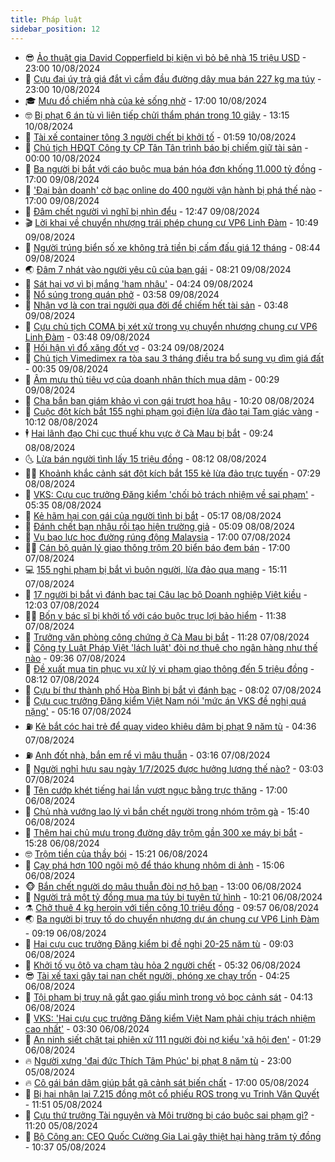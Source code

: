 ```yaml
---
title: Pháp luật
sidebar_position: 12
---
```


<!-- vnexpress-phap-luat:START -->
- 😎 [Ảo thuật gia David Copperfield bị kiện vì bỏ bê nhà 15 triệu USD](https://vnexpress.net/ao-thuat-gia-david-copperfield-bi-kien-vi-bo-be-nha-15-trieu-usd-4780094.html) - 23:00 10/08/2024
- 🥰 [Cựu đại úy trả giá đắt vì cầm đầu đường dây mua bán 227 kg ma túy](https://vnexpress.net/cuu-dai-uy-tra-gia-dat-vi-cam-dau-duong-day-mua-ban-227-kg-ma-tuy-4779968.html) - 23:00 10/08/2024
- 🎓 [Mưu đồ chiếm nhà của kẻ sống nhờ](https://vnexpress.net/muu-do-chiem-nha-cua-ke-song-nho-4779782.html) - 17:00 10/08/2024
- 🤓 [Bị phạt 6 án tù vì liên tiếp chửi thẩm phán trong 10 giây](https://vnexpress.net/bi-phat-6-an-tu-vi-lien-tiep-chui-tham-phan-trong-10-giay-4780070.html) - 13:15 10/08/2024
- 🎊 [Tài xế container tông 3 người chết bị khởi tố](https://vnexpress.net/tai-xe-container-tong-3-nguoi-chet-bi-khoi-to-4775044.html) - 01:59 10/08/2024
- 🙉 [Chủ tịch HĐQT Công ty CP Tân Tân trình báo bị chiếm giữ tài sản](https://vnexpress.net/chu-tich-hdqt-cong-ty-cp-tan-tan-trinh-bao-bi-chiem-giu-tai-san-4779665.html) - 00:00 10/08/2024
- 🤡 [Ba người bị bắt với cáo buộc mua bán hóa đơn khống 11.000 tỷ đồng](https://vnexpress.net/ba-nguoi-bi-bat-voi-cao-buoc-mua-ban-hoa-don-khong-11-000-ty-dong-4779816.html) - 17:00 09/08/2024
- 🗽 [&#39;Đại bản doanh&#39; cờ bạc online do 400 người vận hành bị phá thế nào](https://vnexpress.net/dai-ban-doanh-co-bac-online-do-400-nguoi-van-hanh-bi-pha-the-nao-4779778.html) - 17:00 09/08/2024
- 🌋 [Đâm chết người vì nghĩ bị nhìn đểu](https://vnexpress.net/dam-chet-nguoi-vi-nghi-bi-nhin-deu-4779777.html) - 12:47 09/08/2024
- 🎬 [Lời khai về chuyển nhượng trái phép chung cư VP6 Linh Đàm](https://vnexpress.net/loi-khai-ve-chuyen-nhuong-trai-phep-chung-cu-vp6-linh-dam-4779714.html) - 10:49 09/08/2024
- 💯 [Người trúng biển số xe không trả tiền bị cấm đấu giá 12 tháng](https://vnexpress.net/nguoi-trung-bien-so-xe-khong-tra-tien-bi-cam-dau-gia-12-thang-4779637.html) - 08:44 09/08/2024
- 🌏 [Đâm 7 nhát vào người yêu cũ của bạn gái](https://vnexpress.net/dam-7-nhat-vao-nguoi-yeu-cu-cua-ban-gai-4779614.html) - 08:21 09/08/2024
- 🌊 [Sát hại vợ vì bị mắng &#39;ham nhậu&#39;](https://vnexpress.net/sat-hai-vo-vi-bi-mang-ham-nhau-4779468.html) - 04:24 09/08/2024
- 💂 [Nổ súng trong quán phở](https://vnexpress.net/no-sung-trong-quan-pho-4779509.html) - 03:58 09/08/2024
- 🎡 [Nhận vơ là con trai người qua đời để chiếm hết tài sản](https://vnexpress.net/nhan-vo-la-con-trai-nguoi-qua-doi-de-chiem-het-tai-san-4779368.html) - 03:48 09/08/2024
- 🫶 [Cựu chủ tịch COMA bị xét xử trong vụ chuyển nhượng chung cư VP6 Linh Đàm](https://vnexpress.net/cuu-chu-tich-coma-bi-xet-xu-trong-vu-chuyen-nhuong-chung-cu-vp6-linh-dam-4779498.html) - 03:48 09/08/2024
- 🐲 [Hối hận vì đổ xăng đốt vợ](https://vnexpress.net/hoi-han-vi-do-xang-dot-vo-4779507.html) - 03:24 09/08/2024
- 🚀 [Chủ tịch Vimedimex ra tòa sau 3 tháng điều tra bổ sung vụ dìm giá đất](https://vnexpress.net/chu-tich-vimedimex-ra-toa-sau-3-thang-dieu-tra-bo-sung-vu-dim-gia-dat-4779354.html) - 00:35 09/08/2024
- 🎊 [Âm mưu thủ tiêu vợ của doanh nhân thích mua dâm](https://vnexpress.net/am-muu-thu-tieu-vo-cua-doanh-nhan-thich-mua-dam-4779348.html) - 00:29 09/08/2024
- 🤗 [Cha bắn ban giám khảo vì con gái trượt hoa hậu](https://vnexpress.net/cha-ban-ban-giam-khao-vi-con-gai-truot-hoa-hau-4779256.html) - 10:20 08/08/2024
- 🗽 [Cuộc đột kích bắt 155 nghi phạm gọi điện lừa đảo tại Tam giác vàng](https://vnexpress.net/cuoc-dot-kich-bat-155-nghi-pham-goi-dien-lua-dao-tai-tam-giac-vang-4779092.html) - 10:12 08/08/2024
- 🕴 [Hai lãnh đạo Chi cục thuế khu vực ở Cà Mau bị bắt](https://vnexpress.net/hai-lanh-dao-chi-cuc-thue-khu-vuc-o-ca-mau-bi-bat-4779262.html) - 09:24 08/08/2024
- 🌜 [Lừa bán người tình lấy 15 triệu đồng](https://vnexpress.net/lua-ban-nguoi-tinh-lay-15-trieu-dong-4779180.html) - 08:12 08/08/2024
- 🧑‍🏫 [Khoảnh khắc cảnh sát đột kích bắt 155 kẻ lừa đảo trực tuyến](https://video.vnexpress.net/khoanh-khac-canh-sat-dot-kich-bat-155-ke-lua-dao-truc-tuyen-4779167.html) - 07:29 08/08/2024
- 🦩 [VKS: Cựu cục trưởng Đăng kiểm &#39;chối bỏ trách nhiệm về sai phạm&#39;](https://vnexpress.net/vks-cuu-cuc-truong-dang-kiem-choi-bo-trach-nhiem-ve-sai-pham-4779122.html) - 05:35 08/08/2024
- 💼 [Kẻ hãm hại con gái của người tình bị bắt](https://vnexpress.net/ke-ham-hai-con-gai-cua-nguoi-tinh-bi-bat-4779147.html) - 05:17 08/08/2024
- 💫 [Đánh chết bạn nhậu rồi tạo hiện trường giả](https://vnexpress.net/danh-chet-ban-nhau-roi-tao-hien-truong-gia-4779160.html) - 05:09 08/08/2024
- 🦅 [Vụ bạo lực học đường rúng động Malaysia](https://vnexpress.net/vu-bao-luc-hoc-duong-rung-dong-malaysia-4778895.html) - 17:00 07/08/2024
- 🧑‍💻 [Cán bộ quản lý giao thông trộm 20 biển báo đem bán](https://vnexpress.net/can-bo-quan-ly-giao-thong-trom-20-bien-bao-dem-ban-4778887.html) - 17:00 07/08/2024
- 💻 [155 nghi phạm bị bắt vì buôn người, lừa đảo qua mạng](https://vnexpress.net/155-nghi-pham-bi-bat-vi-buon-nguoi-lua-dao-qua-mang-4778921.html) - 15:11 07/08/2024
- 🤠 [17 người bị bắt vì đánh bạc tại Câu lạc bộ Doanh nghiệp Việt kiều](https://vnexpress.net/17-nguoi-bi-bat-vi-danh-bac-tai-cau-lac-bo-doanh-nghiep-viet-kieu-4778903.html) - 12:03 07/08/2024
- 🧑‍🏫 [Bốn y bác sĩ bị khởi tố với cáo buộc trục lợi bảo hiểm](https://vnexpress.net/bon-y-bac-si-bi-khoi-to-voi-cao-buoc-truc-loi-bao-hiem-4778894.html) - 11:38 07/08/2024
- 🌈 [Trưởng văn phòng công chứng ở Cà Mau bị bắt](https://vnexpress.net/truong-van-phong-cong-chung-o-ca-mau-bi-bat-4778896.html) - 11:28 07/08/2024
- 🌮 [Công ty Luật Pháp Việt &#39;lách luật&#39; đòi nợ thuê cho ngân hàng như thế nào](https://vnexpress.net/cong-ty-luat-phap-viet-lach-luat-doi-no-thue-cho-ngan-hang-nhu-the-nao-4778685.html) - 09:36 07/08/2024
- 🐲 [Đề xuất mua tin phục vụ xử lý vi phạm giao thông đến 5 triệu đồng](https://vnexpress.net/bo-cong-an-de-xuat-mua-tin-vi-pham-giao-thong-den-5-trieu-dong-4778683.html) - 08:12 07/08/2024
- 🧰 [Cựu bí thư thành phố Hòa Bình bị bắt vì đánh bạc](https://vnexpress.net/cuu-bi-thu-thanh-pho-hoa-binh-bi-bat-vi-danh-bac-4778774.html) - 08:02 07/08/2024
- 💄 [Cựu cục trưởng Đăng kiểm Việt Nam nói &#39;mức án VKS đề nghị quá nặng&#39;](https://vnexpress.net/cuu-cuc-truong-dang-kiem-viet-nam-noi-muc-an-vks-de-nghi-qua-nang-4778696.html) - 05:16 07/08/2024
- ⛽️ [Kẻ bắt cóc hai trẻ để quay video khiêu dâm bị phạt 9 năm tù](https://vnexpress.net/ke-bat-coc-hai-tre-de-quay-video-khieu-dam-bi-phat-9-nam-tu-4778739.html) - 04:36 07/08/2024
- ⛽️ [Anh đốt nhà, bắn em rể vì mâu thuẫn](https://vnexpress.net/anh-dot-nha-ban-em-re-vi-mau-thuan-4778644.html) - 03:16 07/08/2024
- 💂 [Người nghỉ hưu sau ngày 1/7/2025 được hưởng lương thế nào?](https://vnexpress.net/nguoi-lao-dong-nghi-huu-sau-ngay-1-7-2025-duoc-huong-luong-huu-the-nao-4774985.html) - 03:03 07/08/2024
- 🤔 [Tên cướp khét tiếng hai lần vượt ngục bằng trực thăng](https://vnexpress.net/ten-cuop-khet-tieng-hai-lan-vuot-nguc-bang-truc-thang-4778503.html) - 17:00 06/08/2024
- 🧐 [Chủ nhà vướng lao lý vì bắn chết người trong nhóm trộm gà](https://vnexpress.net/chu-nha-vuong-lao-ly-vi-ban-chet-nguoi-trong-nhom-trom-ga-4778540.html) - 15:40 06/08/2024
- 🎃 [Thêm hai chủ mưu trong đường dây trộm gần 300 xe máy bị bắt](https://vnexpress.net/them-hai-chu-muu-trong-duong-day-trom-gan-300-xe-may-bi-bat-4778536.html) - 15:28 06/08/2024
- 🤓 [Trộm tiền của thầy bói](https://vnexpress.net/trom-tien-cua-thay-boi-4778517.html) - 15:21 06/08/2024
- 💃 [Cạy phá hơn 100 ngôi mộ để tháo khung nhôm di ảnh](https://vnexpress.net/cay-pha-hon-100-ngoi-mo-de-thao-khung-nhom-di-anh-4778544.html) - 15:06 06/08/2024
- 🐵 [Bắn chết người do mâu thuẫn đòi nợ hộ bạn](https://vnexpress.net/ban-chet-nguoi-do-mau-thuan-doi-no-ho-ban-4778414.html) - 13:00 06/08/2024
- 🤖 [Người trả một tỷ đồng mua ma túy bị tuyên tử hình](https://vnexpress.net/nguoi-tra-mot-ty-dong-mua-ma-tuy-bi-tuyen-tu-hinh-4778477.html) - 10:21 06/08/2024
- ⚗️ [Chở thuê 4 kg heroin với tiền công 10 triệu đồng](https://vnexpress.net/cho-thue-4-kg-ma-tuy-voi-tien-cong-10-trieu-dong-4778391.html) - 09:57 06/08/2024
- 🌏 [Ba người bị truy tố do chuyển nhượng dự án chung cư VP6 Linh Đàm](https://vnexpress.net/ba-nguoi-bi-truy-to-do-chuyen-nhuong-du-an-chung-cu-vp6-linh-dam-4778098.html) - 09:19 06/08/2024
- 🦆 [Hai cựu cục trưởng Đăng kiểm bị đề nghị 20-25 năm tù](https://vnexpress.net/hai-cuu-cuc-truong-dang-kiem-bi-de-nghi-20-25-nam-tu-4778429.html) - 09:03 06/08/2024
- 🐎 [Khởi tố vụ ôtô va chạm tàu hỏa 2 người chết](https://vnexpress.net/khoi-to-vu-oto-va-cham-tau-hoa-2-nguoi-chet-4775499.html) - 05:32 06/08/2024
- 😎 [Tài xế taxi gây tai nạn chết người, phóng xe chạy trốn](https://vnexpress.net/tai-xe-taxi-gay-tai-nan-chet-nguoi-phong-xe-chay-tron-4778283.html) - 04:25 06/08/2024
- 💪 [Tội phạm bị truy nã gắt gao giấu mình trong vỏ bọc cảnh sát](https://vnexpress.net/toi-pham-chay-tron-20-nam-bi-bat-khi-dang-lam-canh-sat-4778252.html) - 04:13 06/08/2024
- 🤡 [VKS: &#39;Hai cựu cục trưởng Đăng kiểm Việt Nam phải chịu trách nhiệm cao nhất&#39;](https://vnexpress.net/vks-hai-cuu-cuc-truong-dang-kiem-viet-nam-phai-chiu-trach-nhiem-cao-nhat-4778207.html) - 03:30 06/08/2024
- 🌁 [An ninh siết chặt tại phiên xử 111 người đòi nợ kiểu &#39;xã hội đen&#39;](https://vnexpress.net/an-ninh-siet-chat-tai-phien-xu-111-nguoi-doi-no-kieu-xa-hoi-den-4778110.html) - 01:29 06/08/2024
- 🔥 [Người xưng &#39;đại đức Thích Tâm Phúc&#39; bị phạt 8 năm tù](https://vnexpress.net/nguoi-xung-dai-duc-thich-tam-phuc-bi-phat-8-nam-tu-4778094.html) - 23:00 05/08/2024
- 🔥 [Cô gái bán dâm giúp bắt gã cảnh sát biến chất](https://vnexpress.net/co-gai-ban-dam-giup-bat-ga-canh-sat-bien-chat-4778073.html) - 17:00 05/08/2024
- 👺 [Bị hại nhận lại 7.215 đồng một cổ phiếu ROS trong vụ Trịnh Văn Quyết](https://vnexpress.net/bi-hai-nhan-lai-7-215-dong-mot-co-phieu-ros-trong-vu-trinh-van-quyet-4778037.html) - 11:51 05/08/2024
- 🎊 [Cựu thứ trưởng Tài nguyên và Môi trường bị cáo buộc sai phạm gì?](https://vnexpress.net/cuu-thu-truong-tai-nguyen-va-moi-truong-bi-cao-buoc-sai-pham-gi-4778006.html) - 11:20 05/08/2024
- 🎊 [Bộ Công an: CEO Quốc Cường Gia Lai gây thiệt hại hàng trăm tỷ đồng](https://vnexpress.net/bo-cong-an-ceo-quoc-cuong-gia-lai-gay-thiet-hai-hang-tram-ty-dong-4778058.html) - 10:37 05/08/2024<!-- vnexpress-phap-luat:END -->

